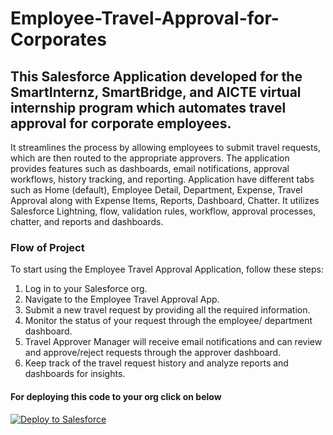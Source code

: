 # Employee-Travel-Approval-for-Corporates

## This Salesforce Application developed for the SmartInternz, SmartBridge, and AICTE virtual internship program which automates travel approval for corporate employees. 

It streamlines the process by allowing employees to submit travel requests, which are then routed to the appropriate approvers. The application provides features such as dashboards, email notifications, approval workflows, history tracking, and reporting. Application have different tabs such as Home (default), Employee Detail, Department, Expense, Travel Approval along with Expense Items, Reports, Dashboard, Chatter. It utilizes Salesforce Lightning, flow, validation rules, workflow, approval processes, chatter, and reports and dashboards.

### Flow of Project

To start using the Employee Travel Approval Application, follow these steps:
1. Log in to your Salesforce org.
2. Navigate to the Employee Travel Approval App.
3. Submit a new travel request by providing all the required information.
4. Monitor the status of your request through the employee/ department dashboard.
5. Travel Approver Manager will receive email notifications and can review and approve/reject requests through the approver dashboard.
6. Keep track of the travel request history and analyze reports and dashboards for insights.

#### For deploying this code to your org click on below
<a href="https://githubsfdeploy.herokuapp.com">
  <img alt="Deploy to Salesforce"
       src="https://raw.githubusercontent.com/afawcett/githubsfdeploy/master/deploy.png">
</a>
